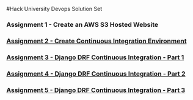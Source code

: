 #Hack University Devops Solution Set
### Assignment 1 - Create an AWS S3 Hosted Website
### [Assignment 2 - Create Continuous Integration Environment](https://github.com/pdxdiver/hacku-devops-2017-solution-set/tree/master/assign2)
### [Assignment 3 - Django DRF Continuous Integration - Part 1](https://github.com/pdxdiver/hacku-devops-2017-solution-set/tree/master/assign3)
### [Assignment 4 - Django DRF Continuous Integration - Part 2](https://github.com/pdxdiver/hacku-devops-2017-solution-set/tree/master/assign4)
### [Assignment 5 - Django DRF Continuous Integration - Part 3](https://github.com/pdxdiver/hacku-devops-2017-solution-set/tree/master/assign5)
